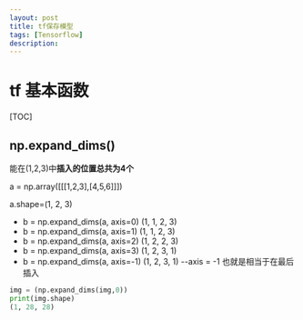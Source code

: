 ```yaml
---
layout: post
title: tf保存模型 
tags: [Tensorflow]
description: 
---
```




#  tf 基本函数

[TOC]

## np.expand_dims()

能在(1,2,3)中**插入的位置总共为4个**

a = np.array([[[1,2,3],[4,5,6]]])

a.shape=(1, 2, 3)

- b = np.expand_dims(a, axis=0)   (1, 1, 2, 3)
- b = np.expand_dims(a, axis=1)   (1, 1, 2, 3)
- b = np.expand_dims(a, axis=2)   (1, 2, 2, 3)
- b = np.expand_dims(a, axis=3)   (1, 2, 3, 1)
- b = np.expand_dims(a, axis=-1)  (1, 2, 3, 1)   --axis = -1 也就是相当于在最后插入

```python
img = (np.expand_dims(img,0))
print(img.shape)
(1, 28, 28)
```

